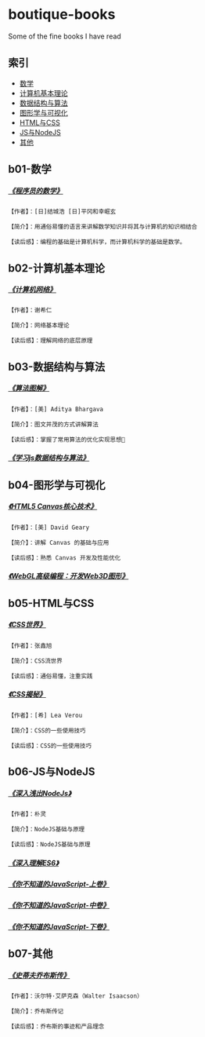# boutique-books

Some of the fine books I have read

## 索引

- [数学](#b01-数学)
- [计算机基本理论](#b02-计算机基本理论)
- [数据结构与算法](#b03-数据结构与算法)
- [图形学与可视化](#b04-图形学与可视化)
- [HTML与CSS](#b05-HTML与CSS)
- [JS与NodeJS](#b06-JS与NodeJS)
- [其他](#b07-其他)

## b01-数学

##### [《程序员的数学》](b01-数学/程序员的数学1.pdf)

``` text
【作者】：[日]结城浩 [日]平冈和幸崛玄

【简介】：用通俗易懂的语言来讲解数学知识并将其与计算机的知识相结合

【读后感】：编程的基础是计算机科学，而计算机科学的基础是数学。
```

## b02-计算机基本理论

##### [《计算机网络》](b02-计算机基本理论/计算机网络-第7版-谢希仁.pdf)

``` text
【作者】：谢希仁

【简介】：网络基本理论

【读后感】：理解网络的底层原理
```

## b03-数据结构与算法

##### [《算法图解》](b03-数据结构与算法/算法图解.pdf)

``` text
【作者】：[美] Aditya Bhargava 

【简介】：图文并茂的方式讲解算法

【读后感】：掌握了常用算法的优化实现思想
```

##### [《学习js数据结构与算法》](b03-数据结构与算法/学习js数据结构与算法.pdf)

## b04-图形学与可视化

##### [《HTML5 Canvas核心技术》](b04-图形学与可视化/HTML5Canvas核心技术-图形动画与游戏开发.pdf)

``` text
【作者】：[美] David Geary

【简介】：讲解 Canvas 的基础与应用

【读后感】：熟悉 Canvas 开发及性能优化
```

##### [《WebGL高级编程：开发Web3D图形》](b04-图形学与可视化/WebGL高级编程：开发Web3D图形.pdf)

## b05-HTML与CSS

##### [《CSS世界》](b05-HTML与CSS/CSS世界-张鑫旭.pdf)

``` text
【作者】：张鑫旭

【简介】：CSS流世界

【读后感】：通俗易懂，注重实践
```

##### [《CSS揭秘》](b05-HTML与CSS/CSS揭秘.pdf)

``` text
【作者】：[希] Lea Verou

【简介】：CSS的一些使用技巧

【读后感】：CSS的一些使用技巧
```

## b06-JS与NodeJS

##### [《深入浅出NodeJs》](b06-JS与NodeJS/深入浅出Nodejs.pdf)

``` text
【作者】：朴灵

【简介】：NodeJS基础与原理

【读后感】：NodeJS基础与原理
```

##### [《深入理解ES6》](b06-JS与NodeJS/深入理解ES6.pdf)

##### [《你不知道的JavaScript-上卷》](b06-JS与NodeJS/你不知道的JavaScript(上卷).pdf)

##### [《你不知道的JavaScript-中卷》](b06-JS与NodeJS/你不知道的JavaScript(中卷).pdf)

##### [《你不知道的JavaScript-下卷》](b06-JS与NodeJS/你不知道的JavaScript(下卷).pdf)

## b07-其他

##### [《史蒂夫乔布斯传》](b07-其他/史蒂夫乔布斯传.mobi)

``` text
【作者】：沃尔特·艾萨克森（Walter Isaacson）

【简介】：乔布斯传记

【读后感】：乔布斯的事迹和产品理念
```